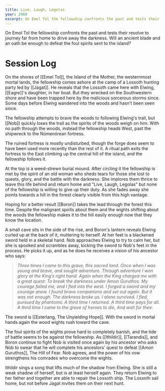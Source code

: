 ```yaml
---
title: Live, Laugh, Legolas
year: 2968
excerpt: On Emol Tol the fellowship confronts the past and tests their resolve to journey far from home to drive away the darkness. Will an ancient blade and an oath be enough to defeat the foul spirits sent to the island?
---
```


On Emol Tol the fellowship confronts the past and tests their resolve to journey far from home to drive away the darkness. Will an ancient blade and an oath be enough to defeat the foul spirits sent to the island?

# Session Log

On the shores of [[Emel Tol]], the Island of the Mother, the westernmost mortal lands, the fellowship comes ashore at the camp of a Lossoth hunting party led by [[Jagat]]. He reveals that the Lossoth came here with Elwing, [[Eagre]]'s daughter, in her boat. But they wrecked on the Southwestern shore and have been trapped here by the malicious sorcerous storms since. Some days before Elwing wandered into the woods and hasn't been seen since.

The fellowship attempts to brave the woods to following Elwing's trail, but [[Nob]] quickly loses the trail as the spirits of the woods weigh on him. With no path through the woods, instead the fellowship heads West, past the shipwreck to the Númenórean fortress.

The ruined fortress is mostly undisturbed, though the forge does seem to have been used more recently than the rest of it. A ritual path exits the fortress to the East climbing up the central hill of the island, and the fellowship follows it.

At the top is a weed-strewn burial mound. After circling it the fellowship is met by the spirit of an old woman who sheds tears for those she lost to quests, glory, and the battle with the darkness. She implores them thrice to leave this life behind and return home and "Live, Laugh, Legolas" but none of the fellowship is willing to give up their duty. As she fades away she points towards a hill in the forest clearly visible from this high vantage.

Hoping for a better result [[Boron]] takes the lead through the forest this time. Despite the malignant spirits about them and the wights shifting about the woods the fellowship makes it to the hill easily enough now that they know the location. 

A small cave sits in the side of the rise, and Boron's lantern reveals Elwing curled up at the back of it, muttering to herself. At her feet is a blackened sword held in a skeletal hand. Nob approaches Elwing to try to calm her, but she is spooked and scrambles away, kicking the sword to Nob's feet in the process. He picks it up, and as he does he receives a vision of his ancestor who says:

> _Three times I came to this grave, this sacred land._
> _Once when I was young and brave, and sought adventure._
> _Through adventure I won glory at the King’s right hand._
> _Again when the King charged me with a great quest:_
> _To break the darkness under Amon Guruthos._
> _My courage failed me, and I fled into the west._
> _I forged a sword and my courage anew._
> _I found brave companions and set out again._
> _But it was not enough. The darkness broke us._
> _I alone survived. I fled, pursued by phantoms._
> _A third time I returned. A third time pays for all._
> _A third time I came to the grave of heroes to die,_
> _And wait for thee._

The sword is [[Esterlang, The Unyielding Hope]]. With the sword in mortal hands again the wood wights rush toward the cave.

The foul spirits of the wights prove hard to completely banish, and the tide of battle seems to be against the fellowship. As [[Ithildir]], [[Tarandis]], and Boron continue to fight Nob is visited once again by his ancestor who asks Nob to swear that he will complete his ancestors' quest to defeat [[Amon Guruthos]], The Hill of Fear. Nob agrees, and the power of his vow strengthens his comrades who overcome the wights.

Ithildir sings a song that lifts much of the shadow from Elwing. She is still a weak shadow of herself, but is at least herself again. They return Elwing to her father and together are able to repair the Lossoth ship. The Lossoth sail home, but not before Jagat invites them on their next hunt.